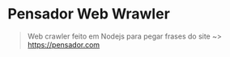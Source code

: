 # Pensador Web Wrawler

> Web crawler feito em Nodejs para pegar frases do site ~> https://pensador.com
